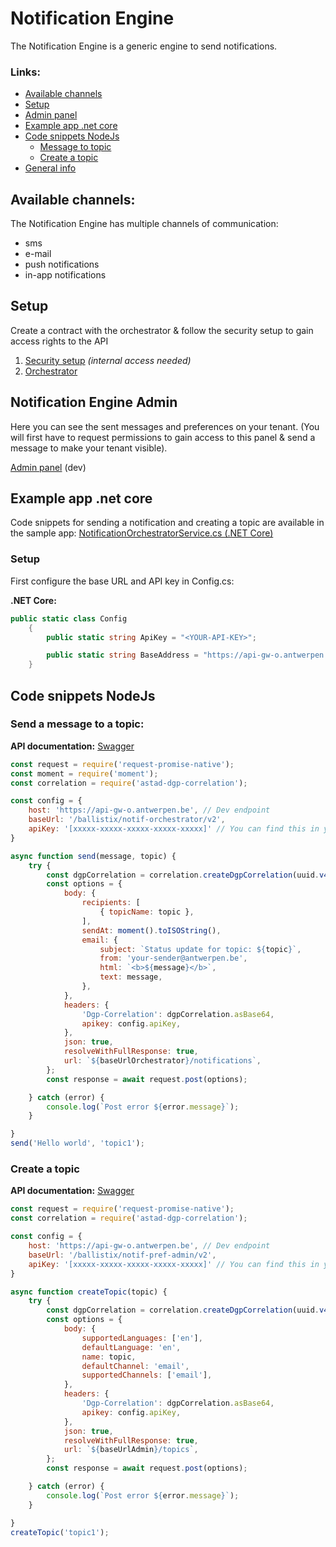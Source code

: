 # Notification Engine

The Notification Engine is a generic engine to send notifications.


### Links:

<!--ts-->
* [Available channels](#available-channels)
* [Setup](#setup)
* [Admin panel](#notification-engine-admin)
* [Example app .net core](#example-app-net-core)
* [Code snippets NodeJs](#code-snippets-nodejs)
    - [Message to topic](#send-a-message-to-a-topic)
    - [Create a topic](#create-a-topic)
* [General info](https://acpaas.digipolis.be/nl/product/notification-engine/v2.0.0/gettingStarted)
<!--te-->


## Available channels:
The Notification Engine has multiple channels of communication:

- sms
- e-mail
- push notifications
- in-app notifications


## Setup
Create a contract with the orchestrator & follow the security setup to gain access rights to the API

1. [Security setup](https://wiki.antwerpen.be/ACPAAS/index.php/Notification_Engine_v2_-_Technical_documentation#Security) *(internal access needed)*
2. [Orchestrator](https://api-store-o.antwerpen.be/#/org/ballistix/api/notification-orchestrator/v2/documentation)


## Notification Engine Admin
Here you can see the sent messages and preferences on your tenant. (You will first have to request permissions to gain access to this panel & send a message to make your tenant visible).

[Admin panel](https://notif-admin-o.antwerpen.be/) (dev)


## Example app .net core

Code snippets for sending a notification and creating a topic are available in the sample app: [NotificationOrchestratorService.cs (.NET Core)](example_dotnetcore/NotificationOrchestratorService.cs)

### Setup

First configure the base URL and API key in Config.cs:

**.NET Core:**

```csharp
public static class Config
    {
        public static string ApiKey = "<YOUR-API-KEY>";

        public static string BaseAddress = "https://api-gw-o.antwerpen.be/ballistix/notif-pref-admin/v2/";
    }
```

## Code snippets NodeJs
### Send a message to a topic:

**API documentation:** [Swagger](https://api-store-o.antwerpen.be/#/org/ballistix/api/notification-orchestrator/v2/documentation)

```javascript
const request = require('request-promise-native');
const moment = require('moment');
const correlation = require('astad-dgp-correlation');

const config = {
    host: 'https://api-gw-o.antwerpen.be', // Dev endpoint
    baseUrl: '/ballistix/notif-orchestrator/v2',
    apiKey: '[xxxxx-xxxxx-xxxxx-xxxxx-xxxxx]' // You can find this in your application on the api-store https://api-store-o.antwerpen.be/
}

async function send(message, topic) {
    try {
        const dgpCorrelation = correlation.createDgpCorrelation(uuid.v4(), 'Your-service');
        const options = {
            body: {
                recipients: [
                    { topicName: topic },
                ],
                sendAt: moment().toISOString(),
                email: {
                    subject: `Status update for topic: ${topic}`,
                    from: 'your-sender@antwerpen.be',
                    html: `<b>${message}</b>`,
                    text: message,
                },
            },
            headers: {
                'Dgp-Correlation': dgpCorrelation.asBase64,
                apikey: config.apiKey,
            },
            json: true,
            resolveWithFullResponse: true,
            url: `${baseUrlOrchestrator}/notifications`,
        };
        const response = await request.post(options);

    } catch (error) {
        console.log(`Post error ${error.message}`);
    }

}
send('Hello world', 'topic1');
```
### Create a topic

**API documentation:** [Swagger](https://api-store-o.antwerpen.be/#/org/ballistix/api/notification-preference-admin/v2/documentation)

```javascript
const request = require('request-promise-native');
const correlation = require('astad-dgp-correlation');

const config = {
    host: 'https://api-gw-o.antwerpen.be', // Dev endpoint
    baseUrl: '/ballistix/notif-pref-admin/v2',
    apiKey: '[xxxxx-xxxxx-xxxxx-xxxxx-xxxxx]' // You can find this in your application on the api-store https://api-store-o.antwerpen.be/
}

async function createTopic(topic) {
    try {
        const dgpCorrelation = correlation.createDgpCorrelation(uuid.v4(), 'Your-service');
        const options = {
            body: {
                supportedLanguages: ['en'],
                defaultLanguage: 'en',
                name: topic,
                defaultChannel: 'email',
                supportedChannels: ['email'],
            },
            headers: {
                'Dgp-Correlation': dgpCorrelation.asBase64,
                apikey: config.apiKey,
            },
            json: true,
            resolveWithFullResponse: true,
            url: `${baseUrlAdmin}/topics`,
        };
        const response = await request.post(options);

    } catch (error) {
        console.log(`Post error ${error.message}`);
    }

}
createTopic('topic1');
```
